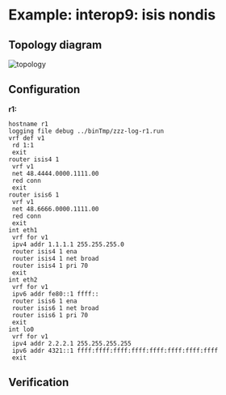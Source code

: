 # Example: interop9: isis nondis

## **Topology diagram**

![topology](/img/intop9-isis03.tst.png)

## **Configuration**

**r1:**
```
hostname r1
logging file debug ../binTmp/zzz-log-r1.run
vrf def v1
 rd 1:1
 exit
router isis4 1
 vrf v1
 net 48.4444.0000.1111.00
 red conn
 exit
router isis6 1
 vrf v1
 net 48.6666.0000.1111.00
 red conn
 exit
int eth1
 vrf for v1
 ipv4 addr 1.1.1.1 255.255.255.0
 router isis4 1 ena
 router isis4 1 net broad
 router isis4 1 pri 70
 exit
int eth2
 vrf for v1
 ipv6 addr fe80::1 ffff::
 router isis6 1 ena
 router isis6 1 net broad
 router isis6 1 pri 70
 exit
int lo0
 vrf for v1
 ipv4 addr 2.2.2.1 255.255.255.255
 ipv6 addr 4321::1 ffff:ffff:ffff:ffff:ffff:ffff:ffff:ffff
 exit
```

## **Verification**
